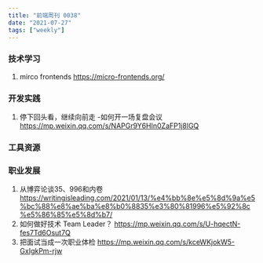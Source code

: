 ```yaml
---
title: "前端周刊 0038"
date: "2021-07-27"
tags: ["weekly"]
---
```


### 技术学习
1. mirco frontends https://micro-frontends.org/

### 开发实践
1. 停下回头看，继续向前走 -如何开一场复盘会议 https://mp.weixin.qq.com/s/NAPGr9Y6HIn0ZaFP1j8lGQ

### 工具资源

### 职业发展
1. 从博弈论谈35、996和内卷 https://writingisleading.com/2021/01/13/%e4%bb%8e%e5%8d%9a%e5%bc%88%e8%ae%ba%e8%b0%8835%e3%80%81996%e5%92%8c%e5%86%85%e5%8d%b7/
2. 如何做好技术 Team Leader？ https://mp.weixin.qq.com/s/U-hqectN-fes7Td6Osut7Q
3. 把面试当成一次职业体检 https://mp.weixin.qq.com/s/kceWKjokW5-GxIgkPm-rjw
